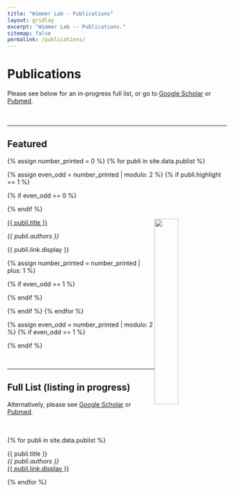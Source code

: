 ```yaml
---
title: "Wimmer Lab - Publications"
layout: gridlay
excerpt: "Wimmer Lab -- Publications."
sitemap: false
permalink: /publications/
---
```



# Publications

Please see below for an in-progress full list, or go to <a class="regtext" href="https://scholar.google.com/citations?hl=en&user=kCGU9rEAAAAJ&view_op=list_works&sortby=pubdate">Google Scholar</a> or <a class="regtext" href="https://pubmed.ncbi.nlm.nih.gov/?term=Wimmer+GE%5BAuthor%5D&sort=date">Pubmed</a>.
<br><br><br>

---

## Featured

{% assign number_printed = 0 %}
{% for publi in site.data.publist %}

{% assign even_odd = number_printed | modulo: 2 %}
{% if publi.highlight == 1 %}

{% if even_odd == 0 %}
<div class="row">
{% endif %}

<div class="col-sm-6 clearfix">
 <div class="well">
 	<img src="{{ site.url }}{{ site.baseurl }}/images/pubpic/{{ publi.image }}" class="img-responsive" width="33%" style="float: right" />
  <p><a class="pub1" href="{{ publi.link.url }}">{{ publi.title }}</a></p>
  <p><em>{{ publi.authors }}</em></p>
  <a class="pub2"> {{ publi.link.display }} </a>
 </div>
</div>

{% assign number_printed = number_printed | plus: 1 %}

{% if even_odd == 1 %}
</div>
{% endif %}

{% endif %}
{% endfor %}

{% assign even_odd = number_printed | modulo: 2 %}
{% if even_odd == 1 %}
</div>
{% endif %}

<p> &nbsp; </p>

---

## Full List (listing in progress)

Alternatively, please see <a class="regtext" href="https://scholar.google.com/citations?hl=en&user=kCGU9rEAAAAJ&view_op=list_works&sortby=pubdate">Google Scholar</a> or <a class="regtext" href="https://pubmed.ncbi.nlm.nih.gov/?term=Wimmer+GE%5BAuthor%5D&sort=date">Pubmed</a>.
<br><br><br>

{% for publi in site.data.publist %}

  {{ publi.title }} <br />
  <em>{{ publi.authors }} </em><br /><a href="{{ publi.link.url }}">{{ publi.link.display }}</a>

{% endfor %}


